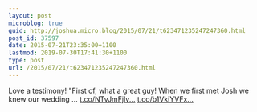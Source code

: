 ```yaml
---
layout: post
microblog: true
guid: http://joshua.micro.blog/2015/07/21/t623471235247247360.html
post_id: 37597
date: 2015-07-21T23:35:00+1100
lastmod: 2019-07-30T17:41:30+1100
type: post
url: /2015/07/21/t623471235247247360.html
---
```

Love a testimony! "First of, what a great guy! When we first met Josh we knew our wedding … [t.co/NTvJmFjIv...](http://t.co/NTvJmFjIvw) [t.co/b1VkiYVFx...](http://t.co/b1VkiYVFxE)
